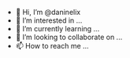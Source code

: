 - 👋 Hi, I’m @daninelix
- 👀 I’m interested in ...
- 🌱 I’m currently learning ...
- 💞️ I’m looking to collaborate on ...
- 📫 How to reach me ...

<!---
daninelix/daninelix is a ✨ special ✨ repository because its `README.md` (this file) appears on your GitHub profile.
You can click the Preview link to take a look at your changes.
--->
